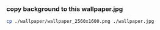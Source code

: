 ### copy background to this wallpaper.jpg

``` sh
cp ./wallpaper/wallpaper_2560x1600.png ./wallpaper.jpg
```
